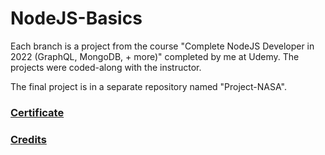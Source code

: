 # NodeJS-Basics
Each branch is a project from the course "Complete NodeJS Developer in 2022 (GraphQL, MongoDB, + more)" completed by me at Udemy. The projects were coded-along with the instructor.

The final project is in a separate repository named "Project-NASA".

### [Certificate](https://www.udemy.com/certificate/UC-f985b435-0aff-4109-a98b-dfed9ea778fc/)

### [Credits](https://www.udemy.com/course/complete-nodejs-developer-zero-to-mastery/)
